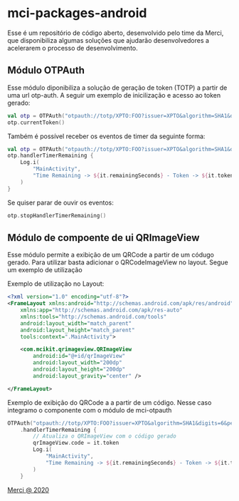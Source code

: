 # mci-packages-android

Esse é um repositório de código aberto, desenvolvido pelo time da Merci, que disponibiliza algumas soluções que ajudarão desenvolvedores a acelerarem o processo de desenvolvimento.

## Módulo OTPAuth

Esse módulo diponibiliza a solução de geração de token (TOTP) a partir de uma url otp-auth. 
A seguir um exemplo de inicilização e acesso ao token gerado:

```kotlin
val otp = OTPAuth("otpauth://totp/XPTO:FOO?issuer=XPTO&algorithm=SHA1&digits=6&period=30&secret=N4SYQORWRZ2TIML5")
otp.currentToken()
```

Também é possível receber os eventos de timer da seguinte forma:
```kotlin
val otp = OTPAuth("otpauth://totp/XPTO:FOO?issuer=XPTO&algorithm=SHA1&digits=6&period=30&secret=N4SYQORWRZ2TIML5")
otp.handlerTimerRemaining {
    Log.i(
        "MainActivity",
        "Time Remaining -> ${it.remainingSeconds} - Token -> ${it.token}"
    )
}
```

Se quiser parar de ouvir os eventos:
```kotlin
otp.stopHandlerTimerRemaining()
```

## Módulo de compoente de ui QRImageView
Esse módulo permite a exibição de um QRCode a partir de um códugo gerado. Para utilizar basta adicionar
o QRCodeImageView no layout. Segue um exemplo de utilização

Exemplo de utilização no Layout:

````xml
<?xml version="1.0" encoding="utf-8"?>
<FrameLayout xmlns:android="http://schemas.android.com/apk/res/android"
    xmlns:app="http://schemas.android.com/apk/res-auto"
    xmlns:tools="http://schemas.android.com/tools"
    android:layout_width="match_parent"
    android:layout_height="match_parent"
    tools:context=".MainActivity">

    <com.mcikit.qrimageview.QRImageView
        android:id="@+id/qrImageView"
        android:layout_width="200dp"
        android:layout_height="200dp"
        android:layout_gravity="center" />

</FrameLayout>
````
Exemplo de exibição do QRCode a a partir de um código. Nesse caso integramo o componente com o módulo
de mci-otpauth

```kotlin
OTPAuth("otpauth://totp/XPTO:FOO?issuer=XPTO&algorithm=SHA1&digits=6&period=30&secret=N4SYQORWRZ2TIML5")
    .handlerTimerRemaining {
        // Atualiza o QRImageView com o código gerado
        qrImageView.code = it.token
        Log.i(
            "MainActivity",
            "Time Remaining -> ${it.remainingSeconds} - Token -> ${it.token}"
        )
    }
```

[Merci @ 2020](https://merci.com.br)
